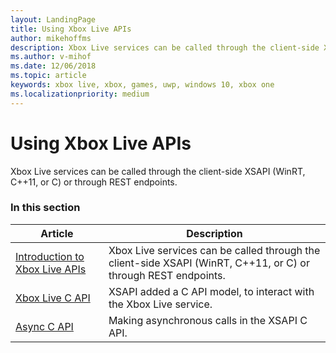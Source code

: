 ```yaml
---
layout: LandingPage
title: Using Xbox Live APIs
author: mikehoffms
description: Xbox Live services can be called through the client-side XSAPI (WinRT, C++11, or C) or through REST endpoints.
ms.author: v-mihof
ms.date: 12/06/2018
ms.topic: article
keywords: xbox live, xbox, games, uwp, windows 10, xbox one
ms.localizationpriority: medium
---
```


# Using Xbox Live APIs

Xbox Live services can be called through the client-side XSAPI (WinRT, C++11, or C) or through REST endpoints.


### In this section

| Article | Description |
|---------|-------------|
| [Introduction to Xbox Live APIs](introduction-to-xbox-live-apis.md) | Xbox Live services can be called through the client-side XSAPI (WinRT, C++11, or C) or through REST endpoints. |
| [Xbox Live C API](xsapi-flat-c.md) | XSAPI added a C API model, to interact with the Xbox Live service. |
| [Async C API](flatc-async-patterns.md) | Making asynchronous calls in the XSAPI C API. |
